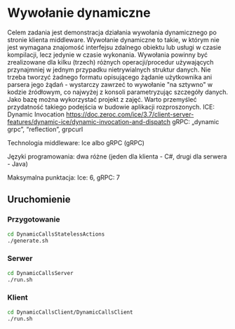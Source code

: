 # Wywołanie dynamiczne
Celem zadania jest demonstracja działania wywołania dynamicznego po stronie klienta middleware. Wywołanie dynamiczne to takie, w którym nie jest wymagana znajomość interfejsu zdalnego obiektu lub usługi w czasie kompilacji, lecz jedynie w czasie wykonania. Wywołania powinny być zrealizowane dla kilku (trzech) różnych operacji/procedur używających przynajmniej w jednym przypadku nietrywialnych struktur danych. Nie trzeba tworzyć żadnego formatu opisującego żądanie użytkownika ani parsera jego żądań - wystarczy zawrzeć to wywołanie "na sztywno" w kodzie źródłowym, co najwyżej z konsoli parametryzując szczegóły danych. Jako bazę można wykorzystać projekt z zajęć. Warto przemyśleć przydatność takiego podejścia w budowie aplikacji rozproszonych.
ICE: Dynamic Invocation https://doc.zeroc.com/ice/3.7/client-server-features/dynamic-ice/dynamic-invocation-and-dispatch
gRPC: „dynamic grpc”, “reflection”, grpcurl

Technologia middleware: Ice albo gRPC (gRPC)

Języki programowania: dwa różne (jeden dla klienta - C#, drugi dla serwera - Java)

Maksymalna punktacja: Ice: 6, gRPC: 7

## Uruchomienie
### Przygotowanie
```bash
cd DynamicCallsStatelessActions
./generate.sh
```

### Serwer
```bash
cd DynamicCallsServer
./run.sh
```

### Klient
```bash
cd DynamicCallsClient/DynamicCallsClient
./run.sh
```
